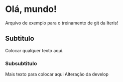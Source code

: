 # Olá, mundo!
 
Arquivo de exemplo para o treinamento de git da Iteris!

## Subtitulo

Colocar qualquer texto aqui.

### Subsubtitulo

Mais texto para colocar aqui
Alteração da develop
